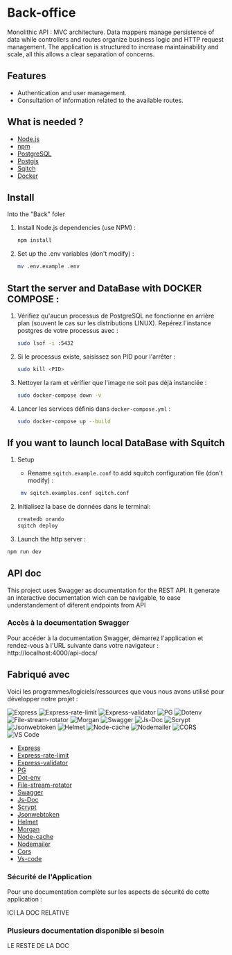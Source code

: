 # Back-office
 
Monolithic API : MVC architecture.
Data mappers manage persistence of data while controllers and routes organize business logic and HTTP request management. 
The application is structured to increase maintainability and scale, all this allows a clear separation of concerns.

## Features

- Authentication and user management.
- Consultation of information related to the available routes.

## What is needed ?

- [Node.js](https://nodejs.org/)
- [npm](https://www.npmjs.com/)
- [PostgreSQL](https://www.postgresql.org/)
- [Postgis](https://postgis.net/)
- [Sqitch](https://sqitch.org/)
- [Docker](https://www.docker.com/)

## Install
Into the "Back" foler

1. Install Node.js dependencies (use NPM) :

   ```bash
   npm install
   ```

2. Set up the .env variables (don't modify) : 

   ```bash
   mv .env.example .env
   ```


## Start the server and DataBase with DOCKER COMPOSE : 

1. Vérifiez qu'aucun processus de PostgreSQL ne fonctionne en arrière plan (souvent le cas sur les distributions LINUX). Repérez l'instance postgres de votre processus avec : 
   ```bash
   sudo lsof -i :5432
   ```

2. Si le processus existe, saisissez son PID pour l'arrêter : 
   ```bash
   sudo kill <PID>
   ```

3. Nettoyer la ram et vérifier que l'image ne soit pas déjà instanciée :
   ```bash
   sudo docker-compose down -v
   ```

4. Lancer les services définis dans `docker-compose.yml` :
   ```bash
   sudo docker-compose up --build
   ```
       

  
## If you want to launch local DataBase with Squitch 

1. Setup 
   - Rename `sqitch.example.conf` to add squitch configuration file (don't modify) :
   ```bash
    mv sqitch.examples.conf sqitch.conf
   ```

3. Initialisez la base de données dans le terminal:

   ```bash
   createdb orando
   sqitch deploy
   ```

4. Launch the http server :

```bash
npm run dev
```

## API doc
This project uses Swagger as documentation for the REST API. It generate an interactive documentation wich can be navigable, to ease understandement of diferent endpoints from API

### Accès à la documentation Swagger

Pour accéder à la documentation Swagger, démarrez l'application et rendez-vous à l'URL suivante dans votre navigateur : http://localhost:4000/api-docs/

## Fabriqué avec

Voici les programmes/logiciels/ressources que vous nous avons utilisé pour développer notre projet :

![Express](https://img.shields.io/badge/Express-000000?style=for-the-badge&logo=express&logoColor=white) ![Express-rate-limit](https://img.shields.io/badge/Express--Rate--Limit-000000?style=for-the-badge&logo=express&logoColor=white) ![Express-validator](https://img.shields.io/badge/Express--Validator-000000?style=for-the-badge&logo=express&logoColor=white) ![PG](https://img.shields.io/badge/PostgreSQL-336791?style=for-the-badge&logo=postgresql&logoColor=white) ![Dotenv](https://img.shields.io/badge/Dotenv-ECD53F?style=for-the-badge&logo=dotenv&logoColor=black) ![File-stream-rotator](https://img.shields.io/badge/File--Stream--Rotator-000000?style=for-the-badge) ![Morgan](https://img.shields.io/badge/Morgan-000000?style=for-the-badge&logo=morgan&logoColor=white) ![Swagger](https://img.shields.io/badge/Swagger-85EA2D?style=for-the-badge&logo=swagger&logoColor=black) ![Js-Doc](https://img.shields.io/badge/Js--Doc-000000?style=for-the-badge&logo=jsdoc&logoColor=white) ![Scrypt](https://img.shields.io/badge/Scrypt-000000?style=for-the-badge&logo=scrypt&logoColor=white) ![Jsonwebtoken](https://img.shields.io/badge/JsonWebToken-000000?style=for-the-badge&logo=jsonwebtokens&logoColor=white) ![Helmet](https://img.shields.io/badge/Helmet-000000?style=for-the-badge&logo=helmet&logoColor=white) ![Node-cache](https://img.shields.io/badge/Node--Cache-000000?style=for-the-badge) ![Nodemailer](https://img.shields.io/badge/Nodemailer-000000?style=for-the-badge&logo=nodemailer&logoColor=white) ![CORS](https://img.shields.io/badge/CORS-000000?style=for-the-badge&logo=cors&logoColor=white) ![VS Code](https://img.shields.io/badge/VS_Code-0078D4?style=for-the-badge&logo=visual%20studio%20code&logoColor=white)

- [Express](https://expressjs.com/)
- [Express-rate-limit](https://www.npmjs.com/package/express-rate-limit)
- [Express-validator](https://www.npmjs.com/package/express-validator)
- [PG](https://www.npmjs.com/package/pg)
- [Dot-env](https://www.npmjs.com/package/dotenv)
- [File-stream-rotator](https://www.npmjs.com/package/file-stream-rotator)
- [Swagger](https://swagger.io/resources/open-api/)
- [Js-Doc](https://jsdoc.app/)
- [Scrypt](https://www.npmjs.com/package/scrypt)
- [Jsonwebtoken](https://jwt.io/)
- [Helmet](https://www.npmjs.com/package/helmet)
- [Morgan](https://www.npmjs.com/package/morgan)
- [Node-cache](https://www.npmjs.com/package/node-cache)
- [Nodemailer](https://www.npmjs.com/package/nodemailer)
- [Cors](https://www.npmjs.com/package/cors)
- [Vs-code](https://code.visualstudio.com/)

### Sécurité de l'Application

Pour une documentation complète sur les aspects de sécurité de cette application : 

ICI LA DOC RELATIVE

### Plusieurs documentation disponible si besoin

LE RESTE DE LA DOC

